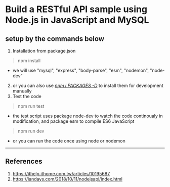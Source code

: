 Build a RESTful API sample using Node.js in JavaScript and MySQL
============
## setup by the commands below #
1. Installation from package.json
> npm install
* we will use "mysql", "express", "body-parse", "esm", "nodemon", "node-dev"
2. or you can also use <u><i>npm i PACKAGES -D</i></u> to install them for development manually
3. Test the code
> npm run test
* the test script uses package node-dev to watch the code continoualy in modification, and package esm to compile ES6 JavaScript
> npm run dev
* or you can run the code once using node or nodemon
------------
References
------------
1. https://ithelp.ithome.com.tw/articles/10195687
2. https://iandays.com/2018/10/11/nodejsapi/index.html
